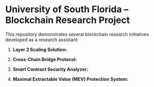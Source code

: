 # University of South Florida – Blockchain Research Project

This repository demonstrates several blockchain research initiatives developed as a research assistant:

1. **Layer 2 Scaling Solution:**  

2. **Cross‑Chain Bridge Protocol:**  

3. **Smart Contract Security Analyzer:**  

4. **Maximal Extractable Value (MEV) Protection System:**  
